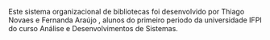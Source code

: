 Este sistema organizacional de bibliotecas foi desenvolvido por Thiago Novaes e Fernanda Araújo , alunos do primeiro periodo da universidade IFPI do curso Análise e Desenvolvimentos de Sistemas.


